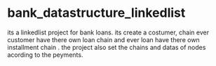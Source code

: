 # bank_datastructure_linkedlist
its a linkedlist project for bank loans. its create a costumer, chain ever customer have there own loan chain and ever loan have there own installment chain . the project also set the chains and datas of nodes acording to the peyments. 
